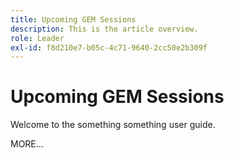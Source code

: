 ```yaml
---
title: Upcoming GEM Sessions
description: This is the article overview.
role: Leader
exl-id: f8d210e7-b05c-4c71-9640-2cc50e2b309f
---
```

# Upcoming GEM Sessions

Welcome to the something something user guide.

MORE...

<!--
This is the landing page of the user guide. It should be the first list item in the TOC.md file.

See other user landing pages to get ideas.
-->
